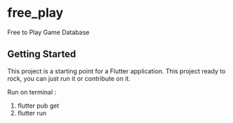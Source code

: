 # free_play

Free to Play Game Database

## Getting Started

This project is a starting point for a Flutter application.
This project ready to rock, you can just run it or contribute on it.

Run on terminal :
1. flutter pub get
2. flutter run
